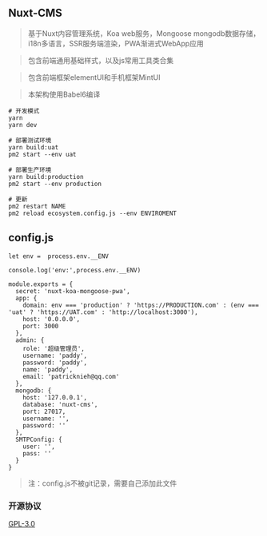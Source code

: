 ## Nuxt-CMS

> 基于Nuxt内容管理系统，Koa web服务，Mongoose mongodb数据存储，i18n多语言，SSR服务端渲染，PWA渐进式WebApp应用

> 包含前端通用基础样式，以及js常用工具类合集

> 包含前端框架elementUI和手机框架MintUI

> 本架构使用Babel6编译

``` 
# 开发模式
yarn 
yarn dev

# 部署测试环境
yarn build:uat
pm2 start --env uat

# 部署生产环境
yarn build:production
pm2 start --env production

# 更新
pm2 restart NAME
pm2 reload ecosystem.config.js --env ENVIROMENT
```

## config.js

```
let env =  process.env.__ENV

console.log('env:',process.env.__ENV)

module.exports = {
  secret: 'nuxt-koa-mongoose-pwa',
  app: {
    domain: env === 'production' ? 'https://PRODUCTION.com' : (env === 'uat' ? 'https://UAT.com' : 'http://localhost:3000'),
    host: '0.0.0.0',
    port: 3000
  },
  admin: {
    role: '超级管理员',
    username: 'paddy',
    password: 'paddy',
    name: 'paddy',
    email: 'patricknieh@qq.com'
  },
  mongodb: {
    host: '127.0.0.1',
    database: 'nuxt-cms',
    port: 27017,
    username: '',
    password: ''
  },
  SMTPConfig: {
    user: '',
    pass: ''
  }
}
```

> 注：config.js不被git记录，需要自己添加此文件

### 开源协议

[GPL-3.0](https://choosealicense.com/licenses/gpl-3.0/)  

